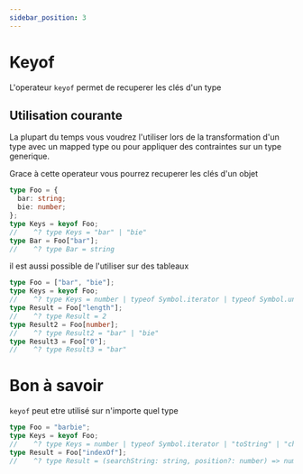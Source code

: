 ```yaml
---
sidebar_position: 3
---
```


# Keyof

L'operateur `keyof` permet de recuperer les clés d'un type

## Utilisation courante

La plupart du temps vous voudrez l'utiliser lors de la transformation d'un type avec un mapped type ou pour appliquer des contraintes sur un type generique.

Grace à cette operateur vous pourrez recuperer les clés d'un objet

```ts
type Foo = {
  bar: string;
  bie: number;
};
type Keys = keyof Foo;
//    ^? type Keys = "bar" | "bie"
type Bar = Foo["bar"];
//    ^? type Bar = string
```

il est aussi possible de l'utiliser sur des tableaux

```ts
type Foo = ["bar", "bie"];
type Keys = keyof Foo;
//    ^? type Keys = number | typeof Symbol.iterator | typeof Symbol.unscopables | "0" | "1" | "length" | "toString" | "toLocaleString" | "pop" | "push" | "concat" | "join" | "reverse" | ... 23 more ... | "at"
type Result = Foo["length"];
//    ^? type Result = 2
type Result2 = Foo[number];
//    ^? type Result2 = "bar" | "bie"
type Result3 = Foo["0"];
//    ^? type Result3 = "bar"
```

# Bon à savoir

`keyof` peut etre utilisé sur n'importe quel type

```ts
type Foo = "barbie";
type Keys = keyof Foo;
//    ^? type Keys = number | typeof Symbol.iterator | "toString" | "charAt" | "charCodeAt" | "concat" | "indexOf" | "lastIndexOf" | "localeCompare" | "match" | "replace" | "search" | "slice" | ... 37 more ... | "at"
type Result = Foo["indexOf"];
//    ^? type Result = (searchString: string, position?: number) => number
```
